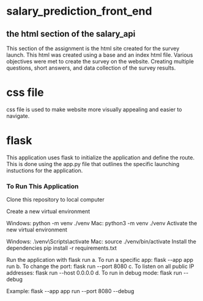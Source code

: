 # salary_prediction_front_end

 ## the html section of the salary_api
 This section of the assignment is the html site created for the survey launch. This html was created using a base and an index html file. Various objectives were met to create the survey on the website. Creating multiple questions, short answers, and data collection of the survey results. 

 # css file
 css file is used to make website more visually appealing and easier to navigate. 

# flask
This application uses flask to initialize the application and define the route. This is done using the app.py file that outlines the specific launching instuctions for the application. 

### To Run This Application

Clone this repository to local computer

Create a new virtual environment

Windows: python -m venv ./venv
Mac: python3 -m venv ./venv
Activate the new virtual environment

Windows: .\venv\Scripts\activate
Mac: source ./venv/bin/activate
Install the dependencies pip install -r requirements.txt

Run the application with flask run a. To run a specific app: flask --app app run
b. To change the port: flask run --port 8080
c. To listen on all public IP addresses: flask run --host 0.0.0.0 d. To run in debug mode: flask run --debug

Example: flask --app app run --port 8080 --debug 
